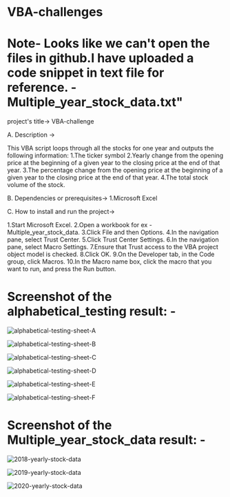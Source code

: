 # VBA-challenges

# Note- Looks like we can't open the files in github.I have uploaded a code snippet in text file for reference. - Multiple_year_stock_data.txt" 
project's title-> 
VBA-challenge

A. Description ->

This VBA script loops through all the stocks for one year and outputs the following information:
1.The ticker symbol
2.Yearly change from the opening price at the beginning of a given year to the closing price at the end of that year.
3.The percentage change from the opening price at the beginning of a given year to the closing price at the end of that year.
4.The total stock volume of the stock.

B. Dependencies or prerequisites-> 
1.Microsoft Excel

C. How to install and run the project-> 

1.Start Microsoft Excel.
2.Open a workbook for ex -Multiple_year_stock_data.
3.Click File and then Options.
4.In the navigation pane, select Trust Center.
5.Click Trust Center Settings.
6.In the navigation pane, select Macro Settings.
7.Ensure that Trust access to the VBA project object model is checked.
8.Click OK.
9.On the Developer tab, in the Code group, click Macros.
10.In the Macro name box, click the macro that you want to run, and press the Run button.

# Screenshot of the alphabetical_testing result: - 

![alphabetical-testing-sheet-A](https://github.com/AmitaGarad/VBA-challenge/assets/23108973/a7be87b7-6162-442a-91c8-385019f73cfc)

![alphabetical-testing-sheet-B](https://github.com/AmitaGarad/VBA-challenge/assets/23108973/312e68d2-ab6f-4aa5-bba7-d16ee5b18661)

![alphabetical-testing-sheet-C](https://github.com/AmitaGarad/VBA-challenge/assets/23108973/17bcd8eb-885e-4cda-b34f-2fb4ed2b12b3)

![alphabetical-testing-sheet-D](https://github.com/AmitaGarad/VBA-challenge/assets/23108973/a4d0f482-debf-4a5d-a216-b7a703ad6cd2)

![alphabetical-testing-sheet-E](https://github.com/AmitaGarad/VBA-challenge/assets/23108973/bd42d26c-cb44-4017-9df8-632a9c255a77)

![alphabetical-testing-sheet-F](https://github.com/AmitaGarad/VBA-challenge/assets/23108973/789658b3-f174-45d2-85cf-3d189cbb767e)

# Screenshot of the Multiple_year_stock_data result: - 

![2018-yearly-stock-data](https://github.com/AmitaGarad/VBA-challenge/assets/23108973/d0cd766c-16ed-4fab-935f-99e9a74d22fa)

![2019-yearly-stock-data](https://github.com/AmitaGarad/VBA-challenge/assets/23108973/c1401a40-1de8-4572-be1c-c541c7638e20)

![2020-yearly-stock-data](https://github.com/AmitaGarad/VBA-challenge/assets/23108973/a09b193a-ebf0-464c-a733-bb20e1b4ba0d)
